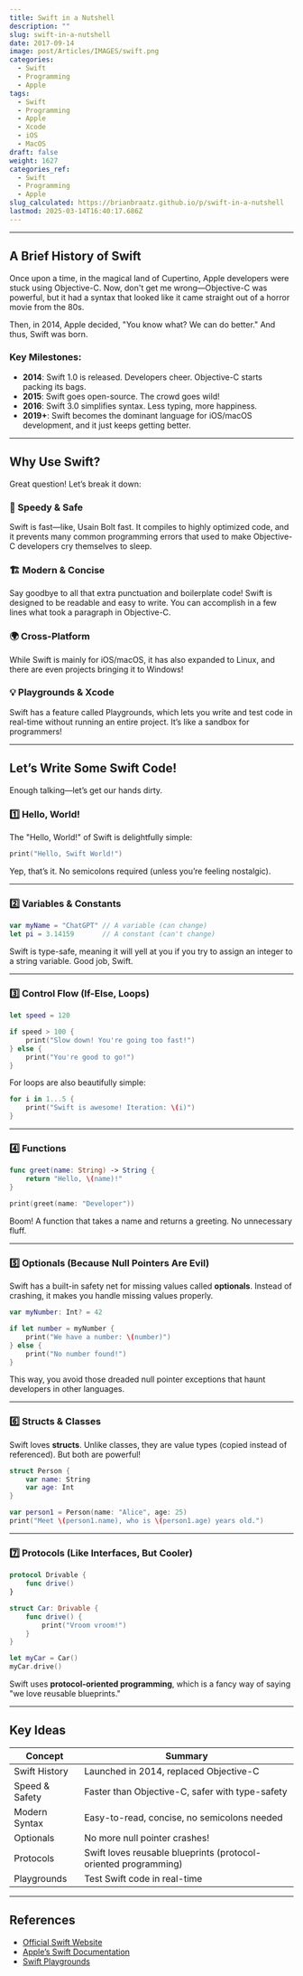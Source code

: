 ```yaml
---
title: Swift in a Nutshell
description: ""
slug: swift-in-a-nutshell
date: 2017-09-14
image: post/Articles/IMAGES/swift.png
categories:
  - Swift
  - Programming
  - Apple
tags:
  - Swift
  - Programming
  - Apple
  - Xcode
  - iOS
  - MacOS
draft: false
weight: 1627
categories_ref:
  - Swift
  - Programming
  - Apple
slug_calculated: https://brianbraatz.github.io/p/swift-in-a-nutshell
lastmod: 2025-03-14T16:40:17.686Z
---
```

<!-- 
# Swift in a Nutshell: A Fun and Fast-Paced Guide

Ah, Swift. No, not the bird, not the payment system, and definitely not Taylor. We're talking about the programming language that Apple threw into the world in 2014 like a shiny new iPhone on launch day.

If you’ve ever tried writing apps for iOS or macOS, you've probably encountered Swift. And if you haven’t? Well, buckle up, because we’re about to take a hilarious (but informative) ride through the history, quirks, and awesome features of Swift! -->

***

## A Brief History of Swift

Once upon a time, in the magical land of Cupertino, Apple developers were stuck using Objective-C. Now, don't get me wrong—Objective-C was powerful, but it had a syntax that looked like it came straight out of a horror movie from the 80s.

Then, in 2014, Apple decided, "You know what? We can do better." And thus, Swift was born.

### Key Milestones:

* **2014**: Swift 1.0 is released. Developers cheer. Objective-C starts packing its bags.
* **2015**: Swift goes open-source. The crowd goes wild!
* **2016**: Swift 3.0 simplifies syntax. Less typing, more happiness.
* **2019+**: Swift becomes the dominant language for iOS/macOS development, and it just keeps getting better.

***

## Why Use Swift?

Great question! Let’s break it down:

### 🚀 Speedy & Safe

Swift is fast—like, Usain Bolt fast. It compiles to highly optimized code, and it prevents many common programming errors that used to make Objective-C developers cry themselves to sleep.

### 🏗️ Modern & Concise

Say goodbye to all that extra punctuation and boilerplate code! Swift is designed to be readable and easy to write. You can accomplish in a few lines what took a paragraph in Objective-C.

### 🌍 Cross-Platform

While Swift is mainly for iOS/macOS, it has also expanded to Linux, and there are even projects bringing it to Windows!

### 💡 Playgrounds & Xcode

Swift has a feature called Playgrounds, which lets you write and test code in real-time without running an entire project. It’s like a sandbox for programmers!

***

## Let’s Write Some Swift Code!

Enough talking—let’s get our hands dirty.

### 1️⃣ Hello, World!

The "Hello, World!" of Swift is delightfully simple:

```swift
print("Hello, Swift World!")
```

Yep, that’s it. No semicolons required (unless you’re feeling nostalgic).

***

### 2️⃣ Variables & Constants

```swift
var myName = "ChatGPT" // A variable (can change)
let pi = 3.14159       // A constant (can't change)
```

Swift is type-safe, meaning it will yell at you if you try to assign an integer to a string variable. Good job, Swift.

***

### 3️⃣ Control Flow (If-Else, Loops)

```swift
let speed = 120

if speed > 100 {
    print("Slow down! You're going too fast!")
} else {
    print("You're good to go!")
}
```

For loops are also beautifully simple:

```swift
for i in 1...5 {
    print("Swift is awesome! Iteration: \(i)")
}
```

***

### 4️⃣ Functions

```swift
func greet(name: String) -> String {
    return "Hello, \(name)!"
}

print(greet(name: "Developer"))
```

Boom! A function that takes a name and returns a greeting. No unnecessary fluff.

***

### 5️⃣ Optionals (Because Null Pointers Are Evil)

Swift has a built-in safety net for missing values called **optionals**. Instead of crashing, it makes you handle missing values properly.

```swift
var myNumber: Int? = 42

if let number = myNumber {
    print("We have a number: \(number)")
} else {
    print("No number found!")
}
```

This way, you avoid those dreaded null pointer exceptions that haunt developers in other languages.

***

### 6️⃣ Structs & Classes

Swift loves **structs**. Unlike classes, they are value types (copied instead of referenced). But both are powerful!

```swift
struct Person {
    var name: String
    var age: Int
}

var person1 = Person(name: "Alice", age: 25)
print("Meet \(person1.name), who is \(person1.age) years old.")
```

***

### 7️⃣ Protocols (Like Interfaces, But Cooler)

```swift
protocol Drivable {
    func drive()
}

struct Car: Drivable {
    func drive() {
        print("Vroom vroom!")
    }
}

let myCar = Car()
myCar.drive()
```

Swift uses **protocol-oriented programming**, which is a fancy way of saying "we love reusable blueprints."

***

<!-- ## Final Thoughts

Swift is a fun, fast, and safe language that makes iOS and macOS development much more enjoyable. Whether you're building an iPhone app, a macOS utility, or just experimenting with code, Swift is a great choice.

And hey, if you ever miss Objective-C... well, you probably don’t.

--- -->

## Key Ideas

| Concept        | Summary                                                         |
| -------------- | --------------------------------------------------------------- |
| Swift History  | Launched in 2014, replaced Objective-C                          |
| Speed & Safety | Faster than Objective-C, safer with type-safety                 |
| Modern Syntax  | Easy-to-read, concise, no semicolons needed                     |
| Optionals      | No more null pointer crashes!                                   |
| Protocols      | Swift loves reusable blueprints (protocol-oriented programming) |
| Playgrounds    | Test Swift code in real-time                                    |

***

## References

* [Official Swift Website](https://swift.org)
* [Apple’s Swift Documentation](https://developer.apple.com/swift/)
* [Swift Playgrounds](https://developer.apple.com/swift-playgrounds/)
